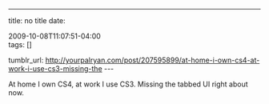 ---
title: no title
date:

 2009-10-08T11:07:51-04:00  
tags:  []

tumblr_url:
http://yourpalryan.com/post/207595899/at-home-i-own-cs4-at-work-i-use-cs3-missing-the
\-\--

At home I own CS4, at work I use CS3. Missing the tabbed UI right about
now.
